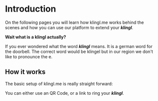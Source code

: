 # Introduction

On the following pages you will learn how klingl.me works behind the scenes and how you can use our platform to extend your **_klingl_**.

**Wait what is a klingl actually?**

If you ever wondered what the word **_klingl_** means. It is a german word for the doorbell. The correct word would be klingel but in our region we don't like to pronounce the e.

## How it works

The basic setup of klingl.me is really straight forward:

You can either use an QR Code, or a link to ring your **_klingl_**.
